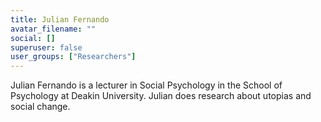 ```yaml
---
title: Julian Fernando
avatar_filename: ""
social: []
superuser: false
user_groups: ["Researchers"]
---
```


Julian Fernando is a lecturer in Social Psychology in the School of Psychology at Deakin University. Julian does research about utopias and social change. 

